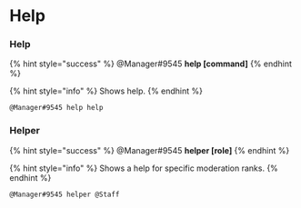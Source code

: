 # Help

### Help

{% hint style="success" %}
@Manager\#9545 **help \[command\]**
{% endhint %}

{% hint style="info" %}
Shows help.
{% endhint %}

```text
@Manager#9545 help help
```

### Helper

{% hint style="success" %}
@Manager\#9545 **helper \[role\]**
{% endhint %}

{% hint style="info" %}
Shows a help for specific moderation ranks.
{% endhint %}

```text
@Manager#9545 helper @Staff
```